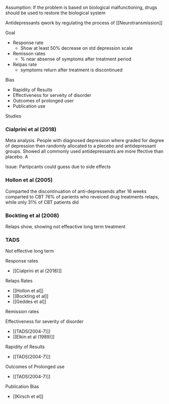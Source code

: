 Assumption: If the problem is based on biological malfunctioning, drugs should be used to restore the biological system

Antidepressants qwork by regulating the process of [[Neurotransmission]]

Goal 
- Response rate 
	- Show at least 50% decrease on std depression scale
- Remisson rates 
	- % near absense of symptoms after treatment period
- Relpas rate
	- symptoms return after treatment is discontinued

Bias 
- Rapidity of Results
- Effectiveness for serveity of disorder 
- Outcomes of prolonged user 
- Publication use

Studies 
### Cialprini et al (2018)
Meta analysis.
People with diagnosed depression where graded for degree of depression then randomly allocated to a plecebo and antidepressant groups. 
Showed all commonly used antidepressants are more ffective than placebo. A

Issue: 
Partipcants could guess due to side effects

### Hollon et al (2005)
Comparted the discontinuation of anti-depressends after 16 weeks comparted to CBT
76% of parients who reveiced drug treatments relaps, while only 31% of CBT patients did

### Bockting et al (2008)
Relaps show, showing not effeactive long term treatment

### TADS
Not effective long term

Response rates
- [[Cialprini et al (2018)]]

Relaps Rates
- [[Hollon et al]]
- [[Bockting et al]]
- [[Geddes et al]]

Remission rates 

Effectiveness for severity of disorder 
- [[TADS(2004-7)]]
- [[Elkin et al (1989)]]

Rapidity of Results 
- [[TADS(2004-7)]]

Outcomes of Prolonged use 
- [[TADS(2004-7)]]

Publication Bias 
- [[Kirsch et el]]
